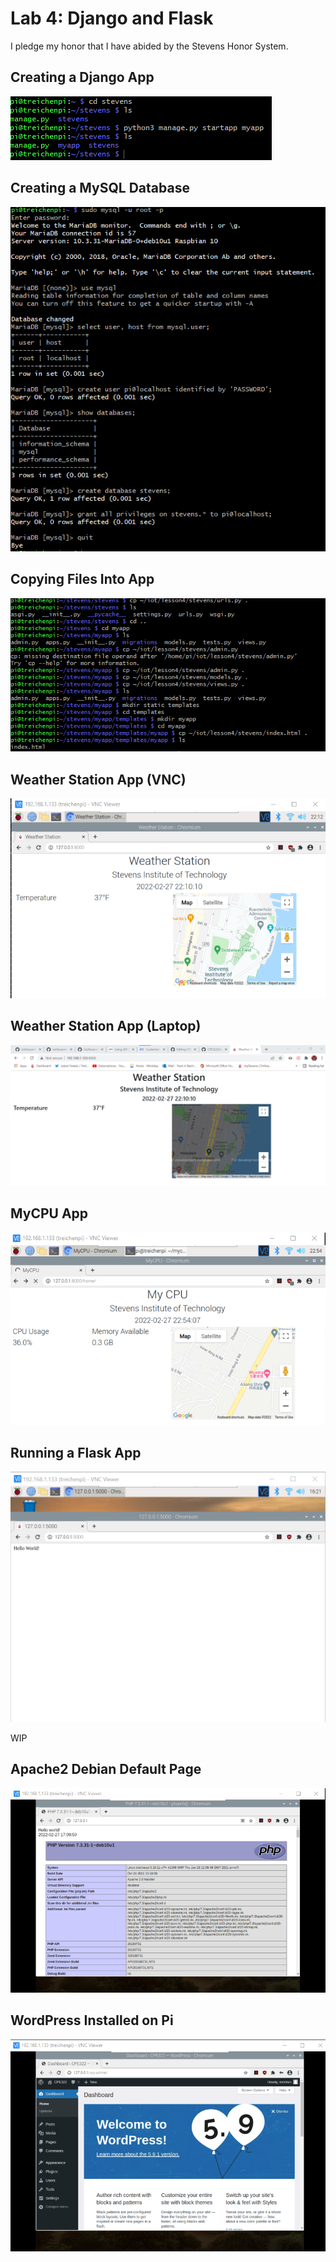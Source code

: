# Lab 4: Django and Flask

I pledge my honor that I have abided by the Stevens Honor System.

## Creating a Django App

![Creating Django App](assets/djangoapp.png)

## Creating a MySQL Database

![MySQL Database](assets/mysql.png)

## Copying Files Into App

![Copying Files](assets/copyingfiles.png)

## Weather Station App (VNC)

![VNC App](assets/djangovnc.png)

## Weather Station App (Laptop)

![Laptop App](assets/djangolaptop.png)

## MyCPU App

![MyCPU App](assets/mycpu.png)

## Running a Flask App

![Hello World Flask App](assets/flaskapp.png)

WIP

## Apache2 Debian Default Page

![Apache Page](assets/apache.png)

## WordPress Installed on Pi

![WordPress Page](assets/wordpress.png)
